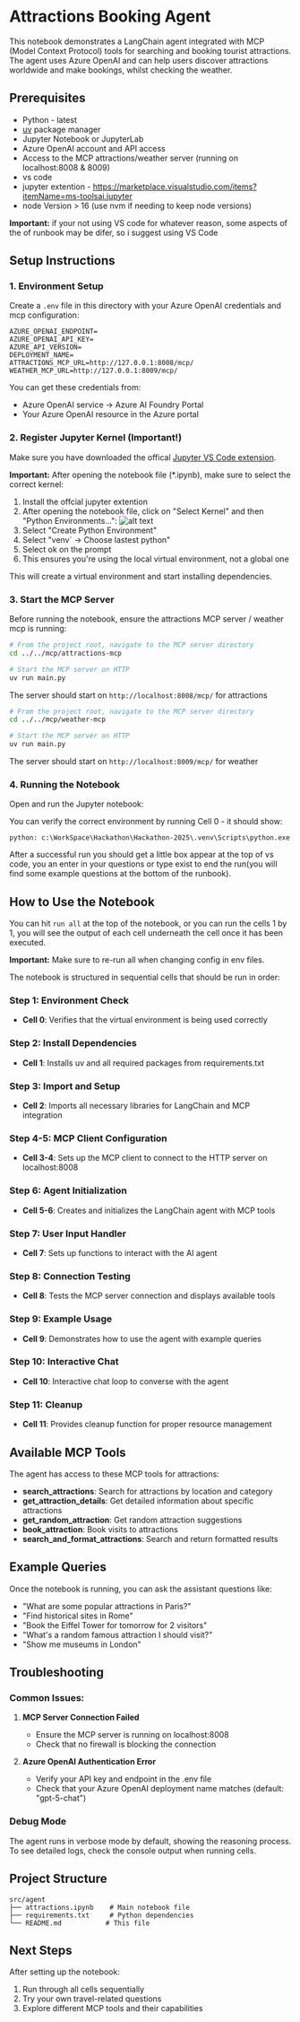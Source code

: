 # Attractions Booking Agent

This notebook demonstrates a LangChain agent integrated with MCP (Model Context Protocol) tools for searching and booking tourist attractions. The agent uses Azure OpenAI and can help users discover attractions worldwide and make bookings, whilst checking the weather.

## Prerequisites

- Python - latest
- [uv](https://docs.astral.sh/uv/) package manager
- Jupyter Notebook or JupyterLab
- Azure OpenAI account and API access
- Access to the MCP attractions/weather server (running on localhost:8008 & 8009)
- vs code
- jupyter extention - https://marketplace.visualstudio.com/items?itemName=ms-toolsai.jupyter
- node Version > 16 (use nvm if needing to keep node versions)

**Important:** if your not using VS code for whatever reason, some aspects of the of runbook may be difer, so i suggest using VS Code

## Setup Instructions

### 1. Environment Setup
Create a `.env` file in this directory with your Azure OpenAI credentials and mcp configuration:

```env
AZURE_OPENAI_ENDPOINT=
AZURE_OPENAI_API_KEY=
AZURE_API_VERSION=
DEPLOYMENT_NAME=
ATTRACTIONS_MCP_URL=http://127.0.0.1:8008/mcp/
WEATHER_MCP_URL=http://127.0.0.1:8009/mcp/
```

You can get these credentials from:
- Azure OpenAI service → Azure AI Foundry Portal
- Your Azure OpenAI resource in the Azure portal

### 2. Register Jupyter Kernel (Important!)
Make sure you have downloaded the offical [Jupyter VS Code extension](https://marketplace.visualstudio.com/items?itemName=ms-toolsai.jupyter).

**Important:** After opening the notebook file (*.ipynb), make sure to select the correct kernel:
1. Install the offcial jupyter extention
1. After opening the notebook file, click on "Select Kernel" and then "Python Environments...":
   ![alt text](images/image.png)
2. Select "Create Python Environment"
3. Select "venv` → Choose lastest python"
4. Select ok on the prompt
4. This ensures you're using the local virtual environment, not a global one

This will create a virtual environment and start installing dependencies.

### 3. Start the MCP Server

Before running the notebook, ensure the attractions MCP server / weather mcp is running:

```bash
# From the project root, navigate to the MCP server directory
cd ../../mcp/attractions-mcp

# Start the MCP server on HTTP
uv run main.py
```
The server should start on `http://localhost:8008/mcp/` for attractions

```bash
# From the project root, navigate to the MCP server directory
cd ../../mcp/weather-mcp

# Start the MCP server on HTTP
uv run main.py
```
The server should start on `http://localhost:8009/mcp/` for weather

### 4. Running the Notebook

Open and run the Jupyter notebook:

You can verify the correct environment by running Cell 0 - it should show:
```
python: c:\WorkSpace\Hackathon\Hackathon-2025\.venv\Scripts\python.exe
```

After a successful run you should get a little box appear at the top of vs code, you an enter in your questions or type exist to end the run(you will find some example questions at the bottom of the runbook).

## How to Use the Notebook

You can hit `run all` at the top of the notebook, or you can run the cells 1 by 1, you will see the output of each cell underneath the cell once it has been executed.

**Important:** Make sure to re-run all when changing config in env files.

The notebook is structured in sequential cells that should be run in order:

### Step 1: Environment Check
- **Cell 0**: Verifies that the virtual environment is being used correctly

### Step 2: Install Dependencies  
- **Cell 1**: Installs uv and all required packages from requirements.txt

### Step 3: Import and Setup
- **Cell 2**: Imports all necessary libraries for LangChain and MCP integration

### Step 4-5: MCP Client Configuration
- **Cell 3-4**: Sets up the MCP client to connect to the HTTP server on localhost:8008

### Step 6: Agent Initialization
- **Cell 5-6**: Creates and initializes the LangChain agent with MCP tools

### Step 7: User Input Handler
- **Cell 7**: Sets up functions to interact with the AI agent

### Step 8: Connection Testing
- **Cell 8**: Tests the MCP server connection and displays available tools

### Step 9: Example Usage
- **Cell 9**: Demonstrates how to use the agent with example queries

### Step 10: Interactive Chat
- **Cell 10**: Interactive chat loop to converse with the agent

### Step 11: Cleanup
- **Cell 11**: Provides cleanup function for proper resource management

## Available MCP Tools

The agent has access to these MCP tools for attractions:

- **search_attractions**: Search for attractions by location and category
- **get_attraction_details**: Get detailed information about specific attractions
- **get_random_attraction**: Get random attraction suggestions
- **book_attraction**: Book visits to attractions
- **search_and_format_attractions**: Search and return formatted results

## Example Queries

Once the notebook is running, you can ask the assistant questions like:

- "What are some popular attractions in Paris?"
- "Find historical sites in Rome"
- "Book the Eiffel Tower for tomorrow for 2 visitors"
- "What's a random famous attraction I should visit?"
- "Show me museums in London"

## Troubleshooting

### Common Issues:

1. **MCP Server Connection Failed**
   - Ensure the MCP server is running on localhost:8008
   - Check that no firewall is blocking the connection

2. **Azure OpenAI Authentication Error**
   - Verify your API key and endpoint in the .env file
   - Check that your Azure OpenAI deployment name matches (default: "gpt-5-chat")

### Debug Mode
The agent runs in verbose mode by default, showing the reasoning process. To see detailed logs, check the console output when running cells.

## Project Structure
```
src/agent
├── attractions.ipynb    # Main notebook file
├── requirements.txt     # Python dependencies
└── README.md           # This file
```

## Next Steps
After setting up the notebook:

1. Run through all cells sequentially
3. Try your own travel-related questions
4. Explore different MCP tools and their capabilities